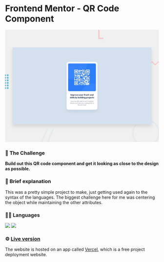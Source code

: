 # Frontend Mentor - QR Code Component

![Design preview for the QR code component coding challenge](./design/desktop-preview.jpg)


### :envelope_with_arrow: **The Challenge**

**Build out this QR code component and get it looking as close to the design as possible.**


### :memo: **Brief explanation**

This was a pretty simple project to make, just getting used again to the syntax of the languages. The biggest challenge here for me was centering the object while maintaining the other attributes.

### 👩‍💻 Languages

<img src="https://img.shields.io/badge/HTML5-E34F26?style=for-the-badge&logo=html5&logoColor=white" />
<img src="https://img.shields.io/badge/CSS3-1572B6?style=for-the-badge&logo=css3&logoColor=white" />


### ⚙️ **[Live version](https://qr-code-component-weld.vercel.app/)**

The website is hosted on an app called [Vercel](https://vercel.com/), which is a free project deployment website.
